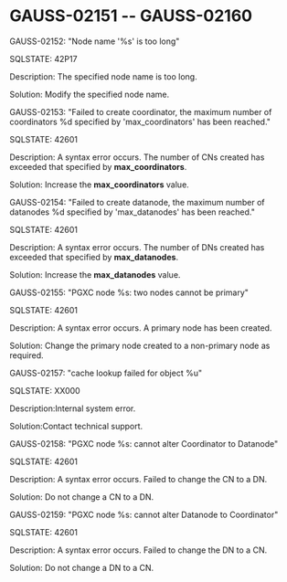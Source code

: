 # GAUSS-02151 -- GAUSS-02160<a name="EN-US_TOPIC_0302073520"></a>

GAUSS-02152: "Node name '%s' is too long"

SQLSTATE: 42P17

Description: The specified node name is too long.

Solution: Modify the specified node name.

GAUSS-02153: "Failed to create coordinator, the maximum number of coordinators %d specified by 'max\_coordinators' has been reached."

SQLSTATE: 42601

Description: A syntax error occurs. The number of CNs created has exceeded that specified by  **max\_coordinators**.

Solution: Increase the  **max\_coordinators**  value.

GAUSS-02154: "Failed to create datanode, the maximum number of datanodes %d specified by 'max\_datanodes' has been reached."

SQLSTATE: 42601

Description: A syntax error occurs. The number of DNs created has exceeded that specified by  **max\_datanodes**.

Solution: Increase the  **max\_datanodes**  value.

GAUSS-02155: "PGXC node %s: two nodes cannot be primary"

SQLSTATE: 42601

Description: A syntax error occurs. A primary node has been created.

Solution: Change the primary node created to a non-primary node as required.

GAUSS-02157: "cache lookup failed for object %u"

SQLSTATE: XX000

Description:Internal system error.

Solution:Contact technical support.

GAUSS-02158: "PGXC node %s: cannot alter Coordinator to Datanode"

SQLSTATE: 42601

Description: A syntax error occurs. Failed to change the CN to a DN.

Solution: Do not change a CN to a DN.

GAUSS-02159: "PGXC node %s: cannot alter Datanode to Coordinator"

SQLSTATE: 42601

Description: A syntax error occurs. Failed to change the DN to a CN.

Solution: Do not change a DN to a CN.

